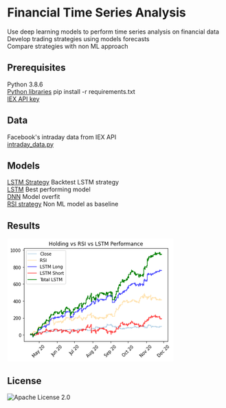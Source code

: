 # Financial Time Series Analysis
Use deep learning models to perform time series analysis on financial data  
Develop trading strategies using models forecasts  
Compare strategies with non ML approach

## Prerequisites
Python 3.8.6  
[Python libraries](https://github.com/ctxj/Financial-Time-Series/blob/main/requirements.txt) pip install -r requirements.txt  
[IEX API key](https://iexcloud.io/core-data/)

## Data
Facebook's intraday data from IEX API  
[intraday_data.py](https://github.com/ctxj/Financial-Time-Series/blob/main/intraday_data.py)

## Models
 
[LSTM Strategy](https://github.com/ctxj/Financial-Time-Series/blob/main/lstm_vs_rsi.ipynb) Backtest LSTM strategy  
[LSTM](https://github.com/ctxj/Financial-Time-Series/blob/main/lstm_fb.ipynb) Best performing model  
[DNN](https://github.com/ctxj/Financial-Time-Series/blob/main/fb_models.ipynb) Model overfit  
[RSI strategy](https://github.com/ctxj/Financial-Time-Series/blob/main/rsi_fb.ipynb) Non ML model as baseline

## Results
![LSTM VS RSI](https://raw.githubusercontent.com/ctxj/Financial-Time-Series/main/img/results.png)

## License
![Apache License 2.0](https://img.shields.io/badge/License-Apache--License--2.0-yellow.svg)
